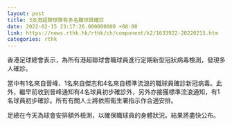 ```yaml
---
layout: post
title: 3支港超聯球隊有多名職球員確診
date: 2022-02-15 23:17:26.000000000 +08:00
link: https://news.rthk.hk/rthk/ch/component/k2/1633922-20220215.htm
categories: rthk
---
```


香港足球總會表示，為所有港超聯球會職球員進行定期新型冠狀病毒檢測，發現多人確診。

當中有1名來自晉峰、1名來自傑志和4名來自標準流浪的職球員確診新冠病毒。此外，繼早前收到晉峰通知有4名球員初步確診外，另外亦接獲標準流浪通知，有1名球員初步確診。所有有關人士將依照衞生署指示作合適安排。

足總在今天為球會安排額外檢測，以確保職球員的身體狀況。結果將盡快公布。
